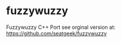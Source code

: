 fuzzywuzzy
==========

Fuzzywuzzy C++ Port see orginal version at: https://github.com/seatgeek/fuzzywuzzy 


